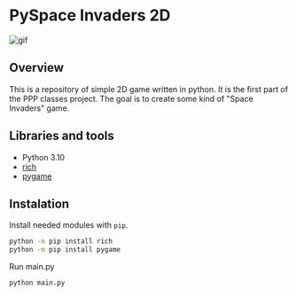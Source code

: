 # PySpace Invaders 2D

![gif](https://user-images.githubusercontent.com/54101971/158279131-66a7e544-40d6-42cc-8884-8cd4ecac3c97.gif)

## Overview

This is a repository of simple 2D game written in python.
It is the first part of the PPP classes project.
The goal is to create some kind of "Space Invaders" game.

## Libraries and tools

* Python 3.10
* [rich](https://github.com/Textualize/rich)
* [pygame](https://github.com/pygame/pygame)

## Instalation

Install needed modules with `pip`.

```sh
python -m pip install rich
python -m pip install pygame
```

Run main.py

```sh
python main.py
```